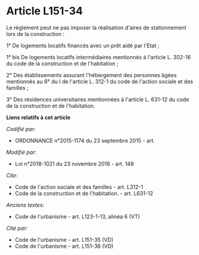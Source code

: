 # Article L151-34

Le règlement peut ne pas imposer la réalisation d'aires de stationnement lors de la construction :

1° De logements locatifs financés avec un prêt aidé par l'Etat ;

1° bis De logements locatifs intermédiaires mentionnés à l'article L. 302-16 du code de la construction et de l'habitation ;

2° Des établissements assurant l'hébergement des personnes âgées mentionnés au 6° du I de l'article L. 312-1 du code de
l'action sociale et des familles ;

3° Des résidences universitaires mentionnées à l'article L. 631-12 du code de la construction et de l'habitation.

**Liens relatifs à cet article**

_Codifié par_:

  - ORDONNANCE n°2015-1174 du 23 septembre 2015 - art.

_Modifié par_:

  - Loi n°2018-1021 du 23 novembre 2018 - art. 148

_Cite_:

  - Code de l'action sociale et des familles - art. L312-1
  - Code de la construction et de l'habitation. - art. L631-12

_Anciens textes_:

  - Code de l'urbanisme - art. L123-1-13, alinéa 6 (VT)

_Cité par_:

  - Code de l'urbanisme - art. L151-35 (VD)
  - Code de l'urbanisme - art. L151-36 (VD)
